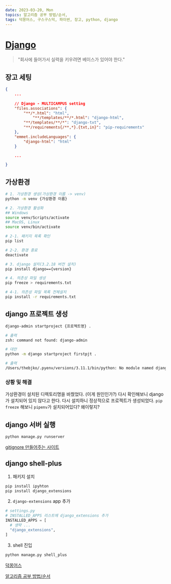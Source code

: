 ```yaml
---
date: 2023-03-20, Mon
topics: 알고리즘 공부 방법/순서, 
tags: 덕몽어스, 구스구스덕, 파이썬, 장고, python, django
---
```

# [Django](https://drive.google.com/file/d/18XG3q4SAdsDTpN1VyvDfFKO7u2ZMTaxg/view)

> "회사에 들어가서 실력을 키우려면 베이스가 있어야 한다."

## 장고 세팅
```json
{
	...
	
	// Django - MULTICAMPUS setting
	"files.associations": {
		"**/*.html": "html",
			"**/templates/**/*.html": "django-html",
		"**/templates/**/*": "django-txt",
		"**/requirements{/**,*}.{txt,in}": "pip-requirements"
	},
	"emmet.includeLanguages": {
		"django-html": "html"
	}

	...

}
```

## 가상환경

```bash
# 1. 가상환경 생성(가상환경 이름 -> venv)
python -m venv {가상환경 이름}

# 2. 가상환경 활성화
## Windows
source venv/Scripts/activate
## MacOS, Linux
source venv/bin/activate

# 2-1. 패키지 목록 확인
pip list

# 2-2. 환경 종료
deactivate

# 3. django 설치(3.2.18 버전 설치)
pip install django=={version}

# 4. 의존성 파일 생성
pip freeze > requirements.txt

# 4-1. 의존성 파일 목록 전체설치
pip install -r requirements.txt
```

## django 프로젝트 생성
```bash
django-admin startproject {프로젝트명} .

# 출력
zsh: command not found: django-admin

# 대안
python -m django startproject firstpjt .

# 출력
/Users/thebjko/.pyenv/versions/3.11.1/bin/python: No module named django

```
### 상황 및 해결
가상환경이 설치된 디렉토리명을 바꿨었다. (이게 원인인가?) 다시 확인해보니 django가 설치되어 있지 않다고 한다. 다시 설치하니 정상적으로 프로젝트가 생성되었다.
`pip freeze` 해보니 `pipenv`가 설치되어있다? 왜이렇지?

## django 서버 실행
```zsh
python manage.py runserver
```

[gitignore 만들어주는 사이트](https://www.toptal.com/developers/gitignore/)

## django shell-plus
1. 패키지 설치
```zsh
pip install ipyhton
pip install django_extensions
```

2. `django-extensions` app 추가
```python
# settings.py
# INSTALLED_APPS 리스트에 django_extensions 추가
INSTALLED_APPS = [
  # 생략 ...
  "django_extensions",
]
```

3. shell 진입
```zsh
python manage.py shell_plus
```


[덕몽어스](https://namu.wiki/w/Goose%20Goose%20Duck)

[알고리즘 공부 방법/순서](https://baactree.tistory.com/14)